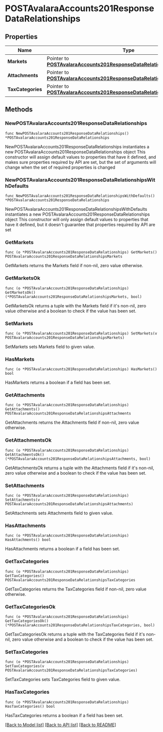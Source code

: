 # POSTAvalaraAccounts201ResponseDataRelationships

## Properties

Name | Type | Description | Notes
------------ | ------------- | ------------- | -------------
**Markets** | Pointer to [**POSTAvalaraAccounts201ResponseDataRelationshipsMarkets**](POSTAvalaraAccounts201ResponseDataRelationshipsMarkets.md) |  | [optional] 
**Attachments** | Pointer to [**POSTAvalaraAccounts201ResponseDataRelationshipsAttachments**](POSTAvalaraAccounts201ResponseDataRelationshipsAttachments.md) |  | [optional] 
**TaxCategories** | Pointer to [**POSTAvalaraAccounts201ResponseDataRelationshipsTaxCategories**](POSTAvalaraAccounts201ResponseDataRelationshipsTaxCategories.md) |  | [optional] 

## Methods

### NewPOSTAvalaraAccounts201ResponseDataRelationships

`func NewPOSTAvalaraAccounts201ResponseDataRelationships() *POSTAvalaraAccounts201ResponseDataRelationships`

NewPOSTAvalaraAccounts201ResponseDataRelationships instantiates a new POSTAvalaraAccounts201ResponseDataRelationships object
This constructor will assign default values to properties that have it defined,
and makes sure properties required by API are set, but the set of arguments
will change when the set of required properties is changed

### NewPOSTAvalaraAccounts201ResponseDataRelationshipsWithDefaults

`func NewPOSTAvalaraAccounts201ResponseDataRelationshipsWithDefaults() *POSTAvalaraAccounts201ResponseDataRelationships`

NewPOSTAvalaraAccounts201ResponseDataRelationshipsWithDefaults instantiates a new POSTAvalaraAccounts201ResponseDataRelationships object
This constructor will only assign default values to properties that have it defined,
but it doesn't guarantee that properties required by API are set

### GetMarkets

`func (o *POSTAvalaraAccounts201ResponseDataRelationships) GetMarkets() POSTAvalaraAccounts201ResponseDataRelationshipsMarkets`

GetMarkets returns the Markets field if non-nil, zero value otherwise.

### GetMarketsOk

`func (o *POSTAvalaraAccounts201ResponseDataRelationships) GetMarketsOk() (*POSTAvalaraAccounts201ResponseDataRelationshipsMarkets, bool)`

GetMarketsOk returns a tuple with the Markets field if it's non-nil, zero value otherwise
and a boolean to check if the value has been set.

### SetMarkets

`func (o *POSTAvalaraAccounts201ResponseDataRelationships) SetMarkets(v POSTAvalaraAccounts201ResponseDataRelationshipsMarkets)`

SetMarkets sets Markets field to given value.

### HasMarkets

`func (o *POSTAvalaraAccounts201ResponseDataRelationships) HasMarkets() bool`

HasMarkets returns a boolean if a field has been set.

### GetAttachments

`func (o *POSTAvalaraAccounts201ResponseDataRelationships) GetAttachments() POSTAvalaraAccounts201ResponseDataRelationshipsAttachments`

GetAttachments returns the Attachments field if non-nil, zero value otherwise.

### GetAttachmentsOk

`func (o *POSTAvalaraAccounts201ResponseDataRelationships) GetAttachmentsOk() (*POSTAvalaraAccounts201ResponseDataRelationshipsAttachments, bool)`

GetAttachmentsOk returns a tuple with the Attachments field if it's non-nil, zero value otherwise
and a boolean to check if the value has been set.

### SetAttachments

`func (o *POSTAvalaraAccounts201ResponseDataRelationships) SetAttachments(v POSTAvalaraAccounts201ResponseDataRelationshipsAttachments)`

SetAttachments sets Attachments field to given value.

### HasAttachments

`func (o *POSTAvalaraAccounts201ResponseDataRelationships) HasAttachments() bool`

HasAttachments returns a boolean if a field has been set.

### GetTaxCategories

`func (o *POSTAvalaraAccounts201ResponseDataRelationships) GetTaxCategories() POSTAvalaraAccounts201ResponseDataRelationshipsTaxCategories`

GetTaxCategories returns the TaxCategories field if non-nil, zero value otherwise.

### GetTaxCategoriesOk

`func (o *POSTAvalaraAccounts201ResponseDataRelationships) GetTaxCategoriesOk() (*POSTAvalaraAccounts201ResponseDataRelationshipsTaxCategories, bool)`

GetTaxCategoriesOk returns a tuple with the TaxCategories field if it's non-nil, zero value otherwise
and a boolean to check if the value has been set.

### SetTaxCategories

`func (o *POSTAvalaraAccounts201ResponseDataRelationships) SetTaxCategories(v POSTAvalaraAccounts201ResponseDataRelationshipsTaxCategories)`

SetTaxCategories sets TaxCategories field to given value.

### HasTaxCategories

`func (o *POSTAvalaraAccounts201ResponseDataRelationships) HasTaxCategories() bool`

HasTaxCategories returns a boolean if a field has been set.


[[Back to Model list]](../README.md#documentation-for-models) [[Back to API list]](../README.md#documentation-for-api-endpoints) [[Back to README]](../README.md)


